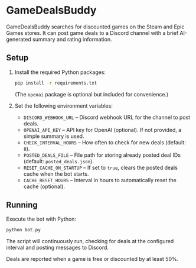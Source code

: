 # GameDealsBuddy

GameDealsBuddy searches for discounted games on the Steam and Epic Games stores.
It can post game deals to a Discord channel with a brief AI-generated summary and rating information.

## Setup

1. Install the required Python packages:
   ```bash
   pip install -r requirements.txt
   ```
   (The `openai` package is optional but included for convenience.)

2. Set the following environment variables:
   - `DISCORD_WEBHOOK_URL` – Discord webhook URL for the channel to post deals.
   - `OPENAI_API_KEY` – API key for OpenAI (optional). If not provided, a simple summary is used.
   - `CHECK_INTERVAL_HOURS` – How often to check for new deals (default: `8`).
   - `POSTED_DEALS_FILE` – File path for storing already posted deal IDs (default: `posted_deals.json`).
   - `RESET_CACHE_ON_STARTUP` – If set to `true`, clears the posted deals cache when the bot starts.
   - `CACHE_RESET_HOURS` – Interval in hours to automatically reset the cache (optional).

## Running

Execute the bot with Python:

```bash
python bot.py
```

The script will continuously run, checking for deals at the configured interval and posting messages to Discord.

Deals are reported when a game is free or discounted by at least 50%.

